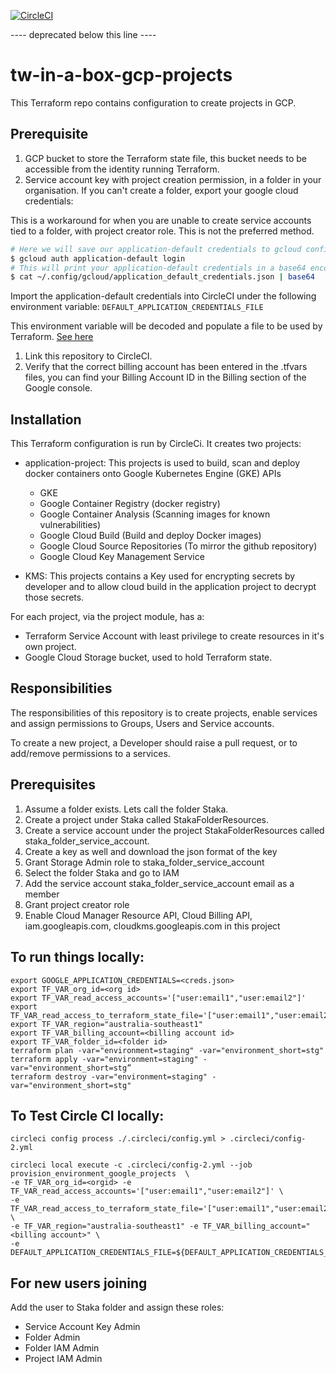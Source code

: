 [![CircleCI](https://circleci.com/gh/tw-staka/gcp-projects.svg?style=svg&circle-token=0e625ced23c8680574b949e7fb604f32b808c6f9)](https://circleci.com/gh/tw-staka/gcp-projects)



---- deprecated below this line ----

# tw-in-a-box-gcp-projects
This Terraform repo contains configuration to create projects in GCP.

## Prerequisite
1. GCP bucket to store the Terraform state file, this bucket needs to be accessible from the identity running Terraform.
1. Service account key with project creation permission, in a folder in your organisation. If you can't create a folder, export your google cloud credentials:

 This is a workaround for when you are unable to create service accounts tied to a folder, with project creator role.
 This is not the preferred method.

  ```bash
  # Here we will save our application-default credentials to gcloud config
  $ gcloud auth application-default login
  # This will print your application-default credentials in a base64 encoded format to use in CircleCI
  $ cat ~/.config/gcloud/application_default_credentials.json | base64
  ```
Import the application-default credentials into CircleCI under the following environment variable: `DEFAULT_APPLICATION_CREDENTIALS_FILE`

This environment variable will be decoded and populate a file to be used by Terraform.
 [See here](./.circleci/config.yml)

 1. Link this repository to CircleCI.
 1. Verify that the correct billing account has been entered in the .tfvars files, you can find your Billing Account ID in the Billing section of the Google console.

 ## Installation

This Terraform configuration is run by CircleCi. It creates two projects:
- application-project:
  This projects is used to build, scan and deploy docker containers onto Google Kubernetes Engine (GKE)
  APIs
  - GKE
  - Google Container Registry (docker registry)
  - Google Container Analysis (Scanning images for known vulnerabilities)
  - Google Cloud Build (Build and deploy Docker images)
  - Google Cloud Source Repositories (To mirror the github repository)
  - Google Cloud Key Management Service

- KMS:
  This projects contains a Key used for encrypting secrets by developer and to allow cloud build in the application project to decrypt those secrets.

For each project, via the project module, has a:
- Terraform Service Account with least privilege to create resources in it's own project.
- Google Cloud Storage bucket, used to hold Terraform state.

## Responsibilities

The responsibilities of this repository is to create projects, enable services and assign permissions to Groups, Users and Service accounts.

To create a new project, a Developer should raise a pull request, or to add/remove permissions to a services.


## Prerequisites

1. Assume a folder exists. Lets call the folder Staka.
1. Create a project under Staka called StakaFolderResources.
1. Create a service account under the project StakaFolderResources called staka_folder_service_account.
1. Create a key as well and download the json format of the key 
1. Grant Storage Admin role to  staka_folder_service_account
1. Select the folder Staka and go to IAM
1. Add the service account staka_folder_service_account email as a member
1. Grant project creator role 
1. Enable Cloud Manager Resource API, Cloud Billing API, iam.googleapis.com, cloudkms.googleapis.com in this project
   

## To run things locally:

```
export GOOGLE_APPLICATION_CREDENTIALS=<creds.json>
export TF_VAR_org_id=<org id>
export TF_VAR_read_access_accounts='["user:email1","user:email2"]'
export TF_VAR_read_access_to_terraform_state_file='["user:email1","user:email2"]'
export TF_VAR_region="australia-southeast1"
export TF_VAR_billing_account=<billing account id>
export TF_VAR_folder_id=<folder id>
terraform plan -var="environment=staging" -var="environment_short=stg"
terraform apply -var="environment=staging" -var="environment_short=stg”
terraform destroy -var="environment=staging" -var="environment_short=stg"
```

## To Test Circle CI locally:
```
circleci config process ./.circleci/config.yml > .circleci/config-2.yml

circleci local execute -c .circleci/config-2.yml --job provision_environment_google_projects  \
-e TF_VAR_org_id=<orgid> -e TF_VAR_read_access_accounts='["user:email1","user:email2"]' \
-e TF_VAR_read_access_to_terraform_state_file='["user:email1","user:email2"]' \
-e TF_VAR_region="australia-southeast1" -e TF_VAR_billing_account="<billing account>" \
-e DEFAULT_APPLICATION_CREDENTIALS_FILE=${DEFAULT_APPLICATION_CREDENTIALS_FILE}
```

## For new users joining

Add the user to Staka folder and assign these roles:
* Service Account Key Admin
* Folder Admin
* Folder IAM Admin
* Project IAM Admin
